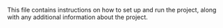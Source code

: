 This file contains instructions on how to set up and run the project, along with any additional information about the project.
